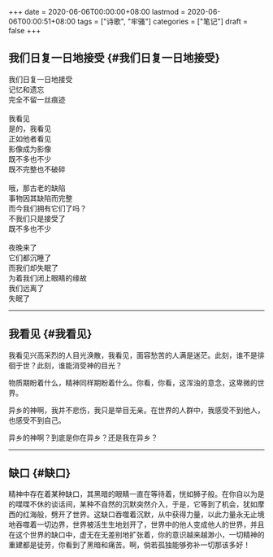 +++
date = 2020-06-06T00:00:00+08:00
lastmod = 2020-06-06T00:00:51+08:00
tags = ["诗歌", "牢骚"]
categories = ["笔记"]
draft = false
+++

## 我们日复一日地接受 {#我们日复一日地接受}

我们日复一日地接受<br>
记忆和遗忘<br>
完全不留一丝痕迹<br>
<br>
我看见<br>
是的，我看见<br>
正如他者看见<br>
影像成为影像<br>
既不多也不少<br>
既不完整也不破碎<br>
<br>
哦，那古老的缺陷<br>
事物因其缺陷而完整<br>
而今我们拥有它们了吗？<br>
不我们只是接受了<br>
既不多也不少<br>
<br>
夜晚来了<br>
它们都沉睡了<br>
而我们却失眠了<br>
为着我们闭上眼睛的缘故<br>
我们远离了<br>
失眠了<br>

---


## 我看见 {#我看见}

我看见兴高采烈的人目光涣散，我看见，面容愁苦的人满是迷茫。此刻，谁不是徘徊于世？此刻，谁能消受神的目光？  

物质期盼着什么，精神同样期盼着什么。你看，你看，这浑浊的意念，这卑微的世界。  

异乡的神啊，我并不悲伤，我只是举目无亲。在世界的人群中，我感受不到他人，也感受不到自己。  

异乡的神啊？到底是你在异乡？还是我在异乡？  

---


## 缺口 {#缺口}

精神中存在着某种缺口，其黑暗的眼睛一直在等待着，恍如狮子般。在你自以为是的喋喋不休的谈话间，某种不自然的沉默突然介入，于是，它等到了机会，犹如摩西的红海般，劈开了世界。这缺口吞噬着沉默，从中获得力量，以此力量永无止境地吞噬着一切边界，世界被活生生地划开了，世界中的他人变成他人的世界，并且在这个世界的缺口中，虚无在无差别地扩张着，你的意识越来越渺小，一切精神的重建都是徒劳，你看到了黑暗和痛苦。啊，倘若孤独能够弥补一切那该多好！
